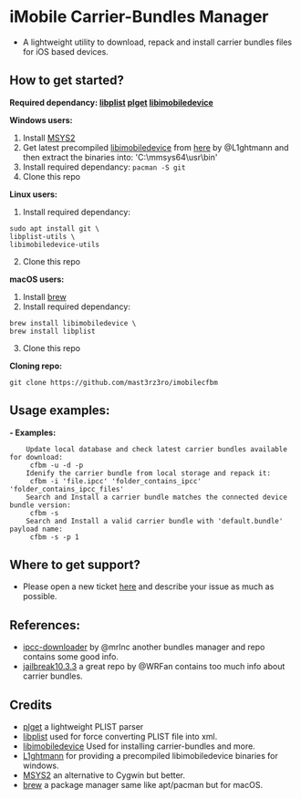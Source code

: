 # iMobile Carrier-Bundles Manager
* A lightweight utility to download, repack and install carrier bundles files for iOS based devices.

## How to get started?
**Required dependancy: [libplist](https://github.com/libimobiledevice/libplist) [plget](https://github.com/kallewoof/plget) [libimobiledevice](https://github.com/libimobiledevice/libimobiledevice)**

**Windows users:**
1. Install [MSYS2](https://www.msys2.org)
2. Get latest precompiled [libimobiledevice](https://github.com/libimobiledevice/libimobiledevice/releases) from [here](https://github.com/L1ghtmann/libimobiledevice/releases) by @L1ghtmann and then extract the binaries into: 'C:\mmsys64\usr\bin'
3. Install required dependancy: `pacman -S git`
4. Clone this repo

**Linux users:**
1. Install required dependancy:
```shell
sudo apt install git \
libplist-utils \
libimobiledevice-utils
```
2. Clone this repo

**macOS users:**
1. Install [brew](https://brew.sh)
2. Install required dependancy:
```shell
brew install libimobiledevice \
brew install libplist
```
3. Clone this repo

**Cloning repo:**
```shell
git clone https://github.com/mast3rz3ro/imobilecfbm
```

## Usage examples:
**- Examples:**
```shell
    Update local database and check latest carrier bundles available for download:
     cfbm -u -d -p
    Idenify the carrier bundle from local storage and repack it:
     cfbm -i 'file.ipcc' 'folder_contains_ipcc' 'folder_contains_ipcc_files'
    Search and Install a carrier bundle matches the connected device bundle version:
     cfbm -s
    Search and Install a valid carrier bundle with 'default.bundle' payload name:
     cfbm -s -p 1
```

## Where to get support?
* Please open a new ticket [here](https://github.com/mast3rz3ro/imobilecfbm/issues) and describe your issue as much as possible.

## References:
* [ipcc-downloader](https://github.com/mrlnc/ipcc-downloader) by @mrlnc another bundles manager and repo contains some good info.
* [jailbreak10.3.3](https://github.com/WRFan/jailbreak10.3.3) a great repo by @WRFan contains too much info about carrier bundles.

## Credits
* [plget](https://github.com/kallewoof/plget) a lightweight PLIST parser
* [libplist](https://github.com/libimobiledevice/libplist) used for force converting PLIST file into xml.
* [libimobiledevice](https://github.com/libimobiledevice/libimobiledevice) Used for installing carrier-bundles and more.
* [L1ghtmann](https://github.com/L1ghtmann/libimobiledevice) for providing a precompiled libimobiledevice binaries for windows.
* [MSYS2](https://www.msys2.org) an alternative to Cygwin but better.
* [brew](https://brew.sh) a package manager same like apt/pacman but for macOS.